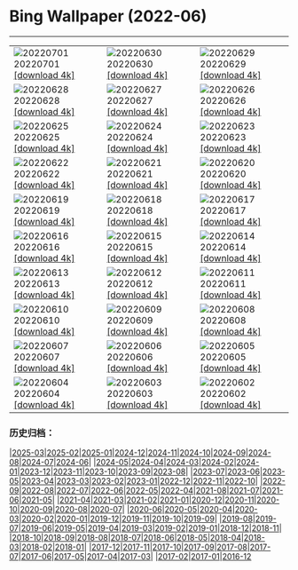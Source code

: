 # Bing Wallpaper (2022-06)
**************

<table><tr><td><img class="wallpaper" src="https://www.bing.com/th?id=OHR.WeatherGirls_DE-DE7340141862_1920x1080.jpg" alt="20220701"> 20220701 <a class="wallpaper_link" href="https://www.bing.com/th?id=OHR.WeatherGirls_DE-DE7340141862_UHD.jpg">[download 4k]</a></td><td><img class="wallpaper" src="https://www.bing.com/th?id=OHR.AcramanCrater_DE-DE1372697861_1920x1080.jpg" alt="20220630"> 20220630 <a class="wallpaper_link" href="https://www.bing.com/th?id=OHR.AcramanCrater_DE-DE1372697861_UHD.jpg">[download 4k]</a></td><td><img class="wallpaper" src="https://www.bing.com/th?id=OHR.PhangNgaBay_DE-DE1183484972_1920x1080.jpg" alt="20220629"> 20220629 <a class="wallpaper_link" href="https://www.bing.com/th?id=OHR.PhangNgaBay_DE-DE1183484972_UHD.jpg">[download 4k]</a></td></tr><tr><td><img class="wallpaper" src="https://www.bing.com/th?id=OHR.TafilaletOasis_DE-DE0997469504_1920x1080.jpg" alt="20220628"> 20220628 <a class="wallpaper_link" href="https://www.bing.com/th?id=OHR.TafilaletOasis_DE-DE0997469504_UHD.jpg">[download 4k]</a></td><td><img class="wallpaper" src="https://www.bing.com/th?id=OHR.ValensoleLavender_DE-DE0767050848_1920x1080.jpg" alt="20220627"> 20220627 <a class="wallpaper_link" href="https://www.bing.com/th?id=OHR.ValensoleLavender_DE-DE0767050848_UHD.jpg">[download 4k]</a></td><td><img class="wallpaper" src="https://www.bing.com/th?id=OHR.BBMomCub_DE-DE9961022833_1920x1080.jpg" alt="20220626"> 20220626 <a class="wallpaper_link" href="https://www.bing.com/th?id=OHR.BBMomCub_DE-DE9961022833_UHD.jpg">[download 4k]</a></td></tr><tr><td><img class="wallpaper" src="https://www.bing.com/th?id=OHR.MuenchenWelt_DE-DE9487283103_1920x1080.jpg" alt="20220625"> 20220625 <a class="wallpaper_link" href="https://www.bing.com/th?id=OHR.MuenchenWelt_DE-DE9487283103_UHD.jpg">[download 4k]</a></td><td><img class="wallpaper" src="https://www.bing.com/th?id=OHR.CenoteDiver_DE-DE9154723254_1920x1080.jpg" alt="20220624"> 20220624 <a class="wallpaper_link" href="https://www.bing.com/th?id=OHR.CenoteDiver_DE-DE9154723254_UHD.jpg">[download 4k]</a></td><td><img class="wallpaper" src="https://www.bing.com/th?id=OHR.MostarBridge_DE-DE8884260244_1920x1080.jpg" alt="20220623"> 20220623 <a class="wallpaper_link" href="https://www.bing.com/th?id=OHR.MostarBridge_DE-DE8884260244_UHD.jpg">[download 4k]</a></td></tr><tr><td><img class="wallpaper" src="https://www.bing.com/th?id=OHR.AmazonianEcuador_DE-DE8387887234_1920x1080.jpg" alt="20220622"> 20220622 <a class="wallpaper_link" href="https://www.bing.com/th?id=OHR.AmazonianEcuador_DE-DE8387887234_UHD.jpg">[download 4k]</a></td><td><img class="wallpaper" src="https://www.bing.com/th?id=OHR.GlastonburySolstice_DE-DE8254627770_1920x1080.jpg" alt="20220621"> 20220621 <a class="wallpaper_link" href="https://www.bing.com/th?id=OHR.GlastonburySolstice_DE-DE8254627770_UHD.jpg">[download 4k]</a></td><td><img class="wallpaper" src="https://www.bing.com/th?id=OHR.SwallowtailFlower_DE-DE7932090217_1920x1080.jpg" alt="20220620"> 20220620 <a class="wallpaper_link" href="https://www.bing.com/th?id=OHR.SwallowtailFlower_DE-DE7932090217_UHD.jpg">[download 4k]</a></td></tr><tr><td><img class="wallpaper" src="https://www.bing.com/th?id=OHR.SchwanAischgrund_DE-DE7167881210_1920x1080.jpg" alt="20220619"> 20220619 <a class="wallpaper_link" href="https://www.bing.com/th?id=OHR.SchwanAischgrund_DE-DE7167881210_UHD.jpg">[download 4k]</a></td><td><img class="wallpaper" src="https://www.bing.com/th?id=OHR.CelebratingSurfing_DE-DE5773891471_1920x1080.jpg" alt="20220618"> 20220618 <a class="wallpaper_link" href="https://www.bing.com/th?id=OHR.CelebratingSurfing_DE-DE5773891471_UHD.jpg">[download 4k]</a></td><td><img class="wallpaper" src="https://www.bing.com/th?id=OHR.Balsamroot_DE-DE5210042500_1920x1080.jpg" alt="20220617"> 20220617 <a class="wallpaper_link" href="https://www.bing.com/th?id=OHR.Balsamroot_DE-DE5210042500_UHD.jpg">[download 4k]</a></td></tr><tr><td><img class="wallpaper" src="https://www.bing.com/th?id=OHR.SeonamTemple_DE-DE1559380447_1920x1080.jpg" alt="20220616"> 20220616 <a class="wallpaper_link" href="https://www.bing.com/th?id=OHR.SeonamTemple_DE-DE1559380447_UHD.jpg">[download 4k]</a></td><td><img class="wallpaper" src="https://www.bing.com/th?id=OHR.ClingmansDome_DE-DE1419431068_1920x1080.jpg" alt="20220615"> 20220615 <a class="wallpaper_link" href="https://www.bing.com/th?id=OHR.ClingmansDome_DE-DE1419431068_UHD.jpg">[download 4k]</a></td><td><img class="wallpaper" src="https://www.bing.com/th?id=OHR.MuseumMile_DE-DE1271432019_1920x1080.jpg" alt="20220614"> 20220614 <a class="wallpaper_link" href="https://www.bing.com/th?id=OHR.MuseumMile_DE-DE1271432019_UHD.jpg">[download 4k]</a></td></tr><tr><td><img class="wallpaper" src="https://www.bing.com/th?id=OHR.OkavangoElephant_DE-DE1110473749_1920x1080.jpg" alt="20220613"> 20220613 <a class="wallpaper_link" href="https://www.bing.com/th?id=OHR.OkavangoElephant_DE-DE1110473749_UHD.jpg">[download 4k]</a></td><td><img class="wallpaper" src="https://www.bing.com/th?id=OHR.KampLintfortGarten_DE-DE0909224487_1920x1080.jpg" alt="20220612"> 20220612 <a class="wallpaper_link" href="https://www.bing.com/th?id=OHR.KampLintfortGarten_DE-DE0909224487_UHD.jpg">[download 4k]</a></td><td><img class="wallpaper" src="https://www.bing.com/th?id=OHR.MisoolIsland_DE-DE0612073033_1920x1080.jpg" alt="20220611"> 20220611 <a class="wallpaper_link" href="https://www.bing.com/th?id=OHR.MisoolIsland_DE-DE0612073033_UHD.jpg">[download 4k]</a></td></tr><tr><td><img class="wallpaper" src="https://www.bing.com/th?id=OHR.CRPoppies_DE-DE0447763489_1920x1080.jpg" alt="20220610"> 20220610 <a class="wallpaper_link" href="https://www.bing.com/th?id=OHR.CRPoppies_DE-DE0447763489_UHD.jpg">[download 4k]</a></td><td><img class="wallpaper" src="https://www.bing.com/th?id=OHR.SweetheartAbbey_DE-DE0298966642_1920x1080.jpg" alt="20220609"> 20220609 <a class="wallpaper_link" href="https://www.bing.com/th?id=OHR.SweetheartAbbey_DE-DE0298966642_UHD.jpg">[download 4k]</a></td><td><img class="wallpaper" src="https://www.bing.com/th?id=OHR.CommonDolphin_DE-DE0146658430_1920x1080.jpg" alt="20220608"> 20220608 <a class="wallpaper_link" href="https://www.bing.com/th?id=OHR.CommonDolphin_DE-DE0146658430_UHD.jpg">[download 4k]</a></td></tr><tr><td><img class="wallpaper" src="https://www.bing.com/th?id=OHR.HaagaRhododendron_DE-DE0023275997_1920x1080.jpg" alt="20220607"> 20220607 <a class="wallpaper_link" href="https://www.bing.com/th?id=OHR.HaagaRhododendron_DE-DE0023275997_UHD.jpg">[download 4k]</a></td><td><img class="wallpaper" src="https://www.bing.com/th?id=OHR.MuehleWarnstedt_DE-DE9891281597_1920x1080.jpg" alt="20220606"> 20220606 <a class="wallpaper_link" href="https://www.bing.com/th?id=OHR.MuehleWarnstedt_DE-DE9891281597_UHD.jpg">[download 4k]</a></td><td><img class="wallpaper" src="https://www.bing.com/th?id=OHR.RapadalenSNP_DE-DE9609049104_1920x1080.jpg" alt="20220605"> 20220605 <a class="wallpaper_link" href="https://www.bing.com/th?id=OHR.RapadalenSNP_DE-DE9609049104_UHD.jpg">[download 4k]</a></td></tr><tr><td><img class="wallpaper" src="https://www.bing.com/th?id=OHR.BannerPeak_DE-DE9454389675_1920x1080.jpg" alt="20220604"> 20220604 <a class="wallpaper_link" href="https://www.bing.com/th?id=OHR.BannerPeak_DE-DE9454389675_UHD.jpg">[download 4k]</a></td><td><img class="wallpaper" src="https://www.bing.com/th?id=OHR.MoabCycling_DE-DE9269517257_1920x1080.jpg" alt="20220603"> 20220603 <a class="wallpaper_link" href="https://www.bing.com/th?id=OHR.MoabCycling_DE-DE9269517257_UHD.jpg">[download 4k]</a></td><td><img class="wallpaper" src="https://www.bing.com/th?id=OHR.QueenJubilee_DE-DE3688722248_1920x1080.jpg" alt="20220602"> 20220602 <a class="wallpaper_link" href="https://www.bing.com/th?id=OHR.QueenJubilee_DE-DE3688722248_UHD.jpg">[download 4k]</a></td></tr></table>

### 历史归档：

|[2025-03](/../2025-03/2025-03.md)|[2025-02](/../2025-02/2025-02.md)|[2025-01](/../2025-01/2025-01.md)|[2024-12](/../2024-12/2024-12.md)|[2024-11](/../2024-11/2024-11.md)|[2024-10](/../2024-10/2024-10.md)|[2024-09](/../2024-09/2024-09.md)|[2024-08](/../2024-08/2024-08.md)|[2024-07](/../2024-07/2024-07.md)|[2024-06](/../2024-06/2024-06.md)|
|[2024-05](/../2024-05/2024-05.md)|[2024-04](/../2024-04/2024-04.md)|[2024-03](/../2024-03/2024-03.md)|[2024-02](/../2024-02/2024-02.md)|[2024-01](/../2024-01/2024-01.md)|[2023-12](/../2023-12/2023-12.md)|[2023-11](/../2023-11/2023-11.md)|[2023-10](/../2023-10/2023-10.md)|[2023-09](/../2023-09/2023-09.md)|[2023-08](/../2023-08/2023-08.md)|
|[2023-07](/../2023-07/2023-07.md)|[2023-06](/../2023-06/2023-06.md)|[2023-05](/../2023-05/2023-05.md)|[2023-04](/../2023-04/2023-04.md)|[2023-03](/../2023-03/2023-03.md)|[2023-02](/../2023-02/2023-02.md)|[2023-01](/../2023-01/2023-01.md)|[2022-12](/../2022-12/2022-12.md)|[2022-11](/../2022-11/2022-11.md)|[2022-10](/../2022-10/2022-10.md)|
|[2022-09](/../2022-09/2022-09.md)|[2022-08](/../2022-08/2022-08.md)|[2022-07](/../2022-07/2022-07.md)|[2022-06](/2022-06.md)|[2022-05](/../2022-05/2022-05.md)|[2022-04](/../2022-04/2022-04.md)|[2021-08](/../2021-08/2021-08.md)|[2021-07](/../2021-07/2021-07.md)|[2021-06](/../2021-06/2021-06.md)|[2021-05](/../2021-05/2021-05.md)|
|[2021-04](/../2021-04/2021-04.md)|[2021-03](/../2021-03/2021-03.md)|[2021-02](/../2021-02/2021-02.md)|[2021-01](/../2021-01/2021-01.md)|[2020-12](/../2020-12/2020-12.md)|[2020-11](/../2020-11/2020-11.md)|[2020-10](/../2020-10/2020-10.md)|[2020-09](/../2020-09/2020-09.md)|[2020-08](/../2020-08/2020-08.md)|[2020-07](/../2020-07/2020-07.md)|
|[2020-06](/../2020-06/2020-06.md)|[2020-05](/../2020-05/2020-05.md)|[2020-04](/../2020-04/2020-04.md)|[2020-03](/../2020-03/2020-03.md)|[2020-02](/../2020-02/2020-02.md)|[2020-01](/../2020-01/2020-01.md)|[2019-12](/../2019-12/2019-12.md)|[2019-11](/../2019-11/2019-11.md)|[2019-10](/../2019-10/2019-10.md)|[2019-09](/../2019-09/2019-09.md)|
|[2019-08](/../2019-08/2019-08.md)|[2019-07](/../2019-07/2019-07.md)|[2019-06](/../2019-06/2019-06.md)|[2019-05](/../2019-05/2019-05.md)|[2019-04](/../2019-04/2019-04.md)|[2019-03](/../2019-03/2019-03.md)|[2019-02](/../2019-02/2019-02.md)|[2019-01](/../2019-01/2019-01.md)|[2018-12](/../2018-12/2018-12.md)|[2018-11](/../2018-11/2018-11.md)|
|[2018-10](/../2018-10/2018-10.md)|[2018-09](/../2018-09/2018-09.md)|[2018-08](/../2018-08/2018-08.md)|[2018-07](/../2018-07/2018-07.md)|[2018-06](/../2018-06/2018-06.md)|[2018-05](/../2018-05/2018-05.md)|[2018-04](/../2018-04/2018-04.md)|[2018-03](/../2018-03/2018-03.md)|[2018-02](/../2018-02/2018-02.md)|[2018-01](/../2018-01/2018-01.md)|
|[2017-12](/../2017-12/2017-12.md)|[2017-11](/../2017-11/2017-11.md)|[2017-10](/../2017-10/2017-10.md)|[2017-09](/../2017-09/2017-09.md)|[2017-08](/../2017-08/2017-08.md)|[2017-07](/../2017-07/2017-07.md)|[2017-06](/../2017-06/2017-06.md)|[2017-05](/../2017-05/2017-05.md)|[2017-04](/../2017-04/2017-04.md)|[2017-03](/../2017-03/2017-03.md)|
|[2017-02](/../2017-02/2017-02.md)|[2017-01](/../2017-01/2017-01.md)|[2016-12](/../2016-12/2016-12.md)